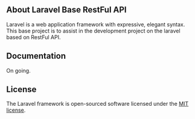 ## About Laravel Base RestFul API

Laravel is a web application framework with expressive, elegant syntax. This base project is to assist in the development project on the laravel based on RestFul API.

## Documentation
On going.

## License

The Laravel framework is open-sourced software licensed under the [MIT license](https://opensource.org/licenses/MIT).
